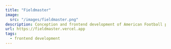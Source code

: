 ```yaml
---
title: "Fieldmaster"
image:
  src: "/images/fieldmaster.png"
description: Conception and frontend development of American Football playbook manager.
url: https://fieldmaster.vercel.app
tags:
  - frontend development
---
```

